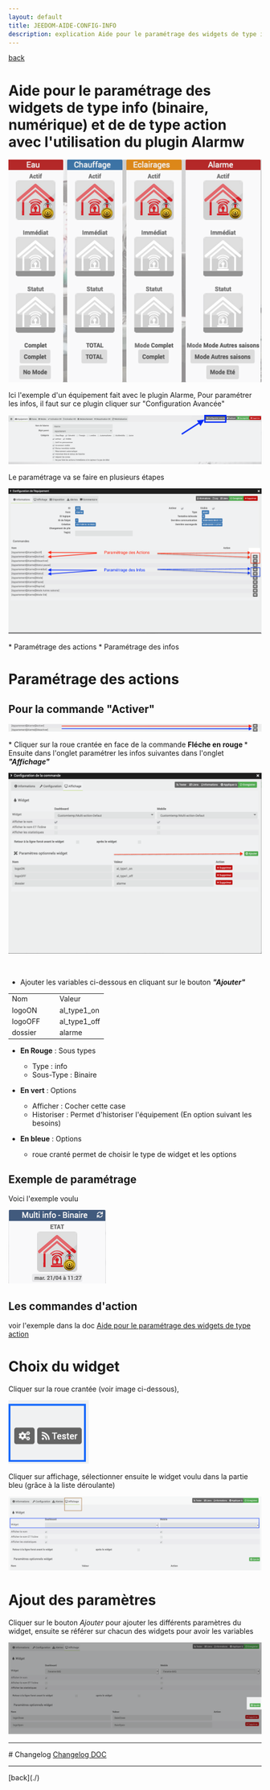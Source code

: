 ```yaml
---
layout: default
title: JEEDOM-AIDE-CONFIG-INFO
description: explication Aide pour le paramétrage des widgets de type info (binaire, numérique) et action pour le plugin Alarme
---
```

[back](./)
# Aide pour le paramétrage des widgets de type info (binaire, numérique) et de de type action avec l'utilisation du plugin Alarmw

<p><img src="../img/help/config_alarm_1.png" alt="Aide 1" /></p>

Ici l'exemple d'un équipement fait avec le plugin Alarme, Pour paramétrer les infos, il faut sur ce plugin cliquer sur "Configuration Avancée"
<p><img src="../img/help/config_alarm_2.png" alt="Aide 2" /></p>

Le paramétrage va se faire en plusieurs étapes
<p><img src="../img/help/config_alarm_3.png" alt="Aide 3" /></p>
* Paramétrage des actions
* Paramétrage des infos


# Paramétrage des actions

## Pour la commande "Activer"

<p><img src="../img/help/config_alarm_4.png" alt="Aide 4" /></p>
* Cliquer sur la roue crantée en face de la commande <b> Fléche en rouge </b>
* Ensuite dans l'onglet paramétrer les infos suivantes dans l'onglet <b><i>"Affichage"</i></b><br/>
<p><img src="../img/help/config_alarm_5.png" alt="Aide 4" /></p><br/>

* Ajouter les variables ci-dessous en cliquant sur le bouton <b><i>"Ajouter"</i></b><br/>

<CENTER>
    <TABLE width="60%">
        <TR>
            <TD width="50%">Nom</TD>
            <TD width="50%">Valeur</TD>
        </TR>
        <TR>
            <TD width="50%">logoON</TD>
            <TD width="50%">al_type1_on</TD>
        </TR>
        <TR>
            <TD width="50%">logoOFF</TD>
            <TD width="50%">al_type1_off</TD>
        </TR>
        <TR>
            <TD width="50%">dossier</TD>
            <TD width="50%">alarme</TD>
        </TR>
    </TABLE>
</CENTER>




* <b>En Rouge</b> : Sous types
	* Type : info
	* Sous-Type : Binaire

* <b>En vert</b> : Options
    * Afficher : Cocher cette case
    * Historiser : Permet d'historiser l'équipement (En option suivant les besoins)

* <b>En bleue</b> : Options
    * roue cranté permet de choisir le type de widget et les options

## Exemple de paramétrage
Voici l'exemple voulu
<p><img src="../img/exemple/d/multi_binaire.png" alt="Résultat" /></p>

## Les commandes d'action
voir l'exemple dans la doc <a href="HELP_CONFIG_ACTION.html">Aide pour le paramétrage des widgets de type action</a>

# Choix du widget
Cliquer sur la roue crantée (voir image ci-dessous),
<p><img src="../img/AIDE_CONFIG_INFO_4.png" alt="Aide 4" /></p>

Cliquer sur affichage, sélectionner ensuite le widget voulu dans la partie bleu (grâce à la liste déroulante)
<p><img src="../img/AIDE_CONFIG_INFO_2.png" alt="Aide 2" /></p>

# Ajout des paramètres
Cliquer sur le bouton <i>Ajouter</i> pour ajouter les différents paramètres du widget, ensuite se référer sur chacun des widgets pour avoir les variables
<p><img src="../img/AIDE_CONFIG_INFO_3.png" alt="Aide 3" /></p>

<hr />
# Changelog
<a href="https://github.com/JEALG/JEEDOM-Widget_JAG-doc/commits/master">Changelog DOC</a>

<hr />
[back](./)